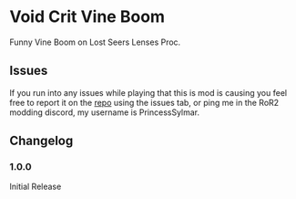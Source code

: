 # Void Crit Vine Boom

Funny Vine Boom on Lost Seers Lenses Proc.

## Issues

If you run into any issues while playing that this is mod is causing you feel free to report it on the [repo](https://github.com/SylmarDev/VoidCritVineBoom) using the issues tab, or ping me in the RoR2 modding discord, my username is PrincessSylmar.

## Changelog

### **1.0.0**

Initial Release